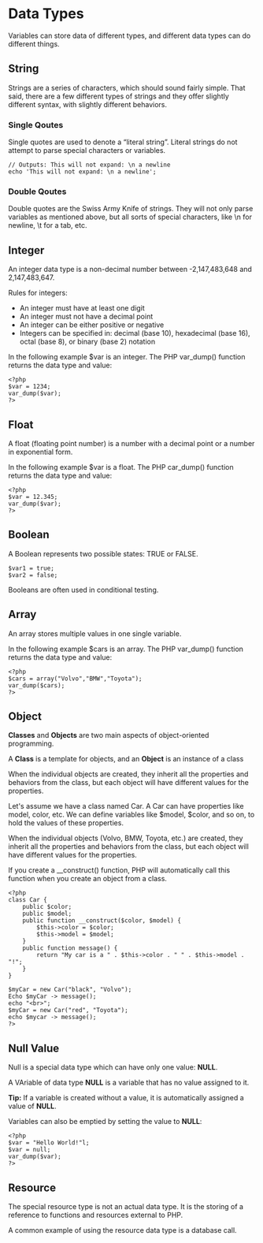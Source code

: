 # Data Types

Variables can store data of different types, and different data types can do different things.

## String
Strings are a series of characters, which should sound fairly simple. That said, there are a few different types of strings and they offer slightly different syntax, with slightly different behaviors.

### Single Qoutes
Single quotes are used to denote a “literal string”. Literal strings do not attempt to parse special characters or variables.

```
// Outputs: This will not expand: \n a newline
echo 'This will not expand: \n a newline';
```

### Double Qoutes


Double quotes are the Swiss Army Knife of strings. They will not only parse variables as mentioned above, but all sorts of special characters, like \n for newline, \t for a tab, etc.

## Integer
An integer data type is a non-decimal number between -2,147,483,648 and 2,147,483,647.

Rules for integers:

- An integer must have at least one digit
- An integer must not have a decimal point
- An integer can be either positive or negative
- Integers can be specified in: decimal (base 10), hexadecimal (base 16), octal (base 8), or binary (base 2) notation

In the following example $var is an integer. The PHP var_dump() function returns the data type and value:

```
<?php
$var = 1234;
var_dump($var);
?>
```

## Float
A float (floating point number) is a number with a decimal point or a number in exponential form.

In the following example $var is a float. The PHP car_dump() function returns the data type and value:

```
<?php
$var = 12.345;
var_dump($var);
?>
```

## Boolean
A Boolean represents two possible states: TRUE or FALSE.
```
$var1 = true;
$var2 = false;
```
Booleans are often used in conditional testing.

## Array
An array stores multiple values in one single variable.

In the following example $cars is an array. The PHP var_dump() function returns the data type and value:
```
<?php
$cars = array("Volvo","BMW","Toyota");
var_dump($cars);
?>
```

## Object
**Classes** and **Objects** are two main aspects of object-oriented programming.

A **Class** is a template for objects, and an **Object** is an instance of a class

When the individual objects are created, they inherit all the properties and behaviors from the class, but each object will have different values for the properties.

Let's assume we have a class named Car. A Car can have properties like model, color, etc. We can define variables like $model, $color, and so on, to hold the values of these properties.

When the individual objects (Volvo, BMW, Toyota, etc.) are created, they inherit all the properties and behaviors from the class, but each object will have different values for the properties.

If you create a __construct() function, PHP will automatically call this function when you create an object from a class.

```
<?php
class Car {
    public $color;
    public $model;
    public function __construct($color, $model) {
        $this->color = $color;
        $this->model = $model;
    }
    public function message() {
        return "My car is a " . $this->color . " " . $this->model . "!";
    }
}

$myCar = new Car("black", "Volvo");
Echo $myCar -> message();
echo "<br>";
$myCar = new Car("red", "Toyota");
echo $mycar -> message();
?>
```

## Null Value
Null is a special data type which can have only one value: **NULL**.

A VAriable of data type **NULL** is a variable that has no value assigned to it.

**Tip:** If a variable is created without a value, it is automatically assigned a value of **NULL**.

Variables can also be emptied by setting the value to **NULL**:
```
<?php
$var = "Hello World!"l;
$var = null;
var_dump($var);
?>
```

## Resource
The special resource type is not an actual data type. It is the storing of a reference to functions and resources external to PHP.

A common example of using the resource data type is a database call.